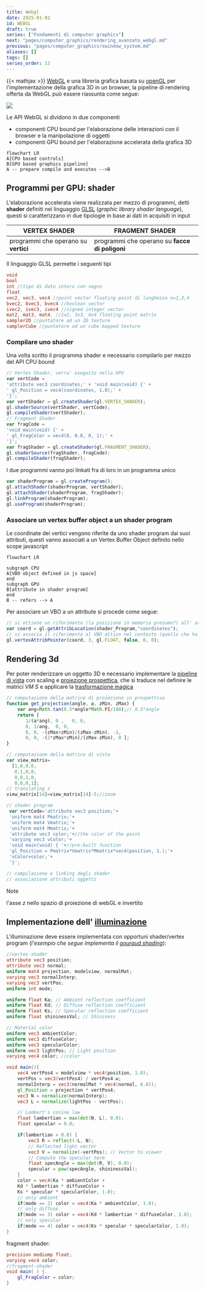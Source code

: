 ```yaml
---
title: Webgl
date: 2025-01-02
id: WEBGL
draft: true
series: ["Fondamenti di computer graphics"]
next: "pages/computer_graphics/rendering_avanzato_webgl.md"
previous: "pages/computer_graphics/xwindow_system.md"
aliases: []
tags: []
series_order: 13
---
```


{{< mathjax >}}
[WebGL](https://it.wikipedia.org/wiki/WebGL) e una libreria grafica basata su [openGL](https://www.opengl.org/) per l'implementazione della grafica 3D in un browser, la pipeline di rendering offerta da WebGL può essere riassunta come segue:

![](Pasted%20image%2020250101145433.png)

Le API WebGL si dividono in due componenti

- componenti CPU bound per l'elaborazione delle interazioni con il browser e la manipolazione di oggetti
- componenti GPU bound per l'elaborazione accelerata della grafica 3D

```mermaid
flowchart LR
A[CPU based controls]
B[GPU based graphics pipeline]
A -- prepare compile and executes -->B
```

## Programmi per GPU: shader

L'elaborazione accelerata viene realizzata per mezzo di programmi, detti **shader** definiti nel linguaggio [GLSL](https://it.wikipedia.org/wiki/GLSL) (*graphic library shader language*), questi si caratterizzano in due tipologie in base ai dati in acquisiti in input

| VERTEX SHADER                        | FRAGMENT SHADER                                |
| ------------------------------------ | ---------------------------------------------- |
| programmi che operano su **vertici** | programmi che operano su **facce di poligoni** |

Il linguaggio GLSL permette i seguenti tipi

```glsl
void
bool
int //tipo di dato intero con segno
float
vec2, vec3, vec4 //point vector floating point di lunghezza n=2,3,4
bvec2, bvec3, bvec4 //boolean vector
ivec2, ivec3, ivec4 //signed integer vector
mat2, mat3, mat4. //2x2, 3x3, 4x4 floating point matrix
sampler2D //puntatore ad un 2D texture
samplerCube //puntatore ad un cube mapped texture
```

### Compilare uno shader

Una volta scritto il programma shader e necessario compilarlo per mezzo del API CPU bound

```javascript
// Vertex Shader, verra' eseguito nella GPU
var vertCode =
'attribute vec3 coordinates;' + 'void main(void) {' +
' gl_Position = vec4(coordinates, 1.0);' +
'}';
var vertShader = gl.createShader(gl.VERTEX_SHADER);
gl.shaderSource(vertShader, vertCode);
gl.compileShader(vertShader);
// Fragment Shader
var fragCode =
'void main(void) {' +
' gl_FragColor = vec4(0, 0.8, 0, 1);' +
'}';
var fragShader = gl.createShader(gl.FRAGMENT_SHADER);
gl.shaderSource(fragShader, fragCode);
gl.compileShader(fragShader);
```

I due programmi vanno poi linkati fra di loro in un programma unico

```javascript
var shaderProgram = gl.createProgram();
gl.attachShader(shaderProgram, vertShader);
gl.attachShader(shaderProgram, fragShader);
gl.linkProgram(shaderProgram);
gl.useProgram(shaderProgram);
```

### Associare un vertex buffer object a un shader program

Le coordinate dei vertici vengono riferite da uno shader program dai suoi attributi, questi vanno associati a un Vertex Buffer Object definito nello scope javascript

```mermaid
flowchart LR

subgraph CPU
A[VBO object defined in js space]
end
subgraph GPU
B[attribute in shader program]
end
B -- refers --> A
```

Per associare un VBO a un attribute si procede come segue:

```javascript
// si ottiene un riferimento (la posizione in memoria presumo?) all' attributo all'interno dello shader program
var coord = gl.getAttribLocation(shader_Program,"coordinates");
// si associa il riferimento al VBO attivo nel contesto (quello che ha subito la primitiva bindBuffer)
gl.vertexAttribPointer(coord, 3, gl.FLOAT, false, 0, 0);
```

## Rendering 3d

Per poter renderizzare un oggetto 3D e necessario implementare la [pipeline di vista](/computer_graphics/trasformazioni_vista) con scaling e [proiezione prospettica](/computer_graphics/proiezione_prospettica), che si traduce nel definire le matrici $VM$ $S$ e applicare la [trasformazione magica](/computer_graphics/proiezione_prospettica#trasformazione%20magica)

```javascript
// computazione della matrice di proiezione in prospettiva
function get_projection(angle, a, zMin, zMax) {
	var ang=Math.tan(0.5*angle*Math.PI/180);// 0.5*angle
	return [
	   1/(a*ang), 0 ,   0, 0,
	   0, 1/ang,  0, 0,
	   0, 0, -(zMax+zMin)/(zMax-zMin), -1,
	   0, 0, -(2*zMax*zMin)/(zMax-zMin), 0 ];
}

// computazione della matrice di vista
var view_matrix=
  [1,0,0,0,
   0,1,0,0,
   0,0,1,0,
   0,0,0,1];
// translating z
view_matrix[14]=view_matrix[14]-5;//zoom

// shader program
 var vertCode='attribute vec3 position;'+
 'uniform mat4 Pmatrix;'+
 'uniform mat4 Vmatrix;'+
 'uniform mat4 Mmatrix;'+
 'attribute vec3 color;'+//the color of the point
 'varying vec3 vColor;'+
 'void main(void) { '+//pre-built function
 'gl_Position = Pmatrix*Vmatrix*Mmatrix*vec4(position, 1.);'+
 'vColor=color;'+
 '}';

// compilazione e linking degli shader
// associazione attributi oggetti
```

> [!NOTE]
> l'asse $z$ nello spazio di proiezione di webGL e invertito

## Implementazione dell' [illuminazione](/computer_graphics/illuminazione)

L'illuminazione deve essere implementata con opportuni shader/vertex program (*l'esempio che segue implementa il [gouraud shading](/computer_graphics/illuminazione#gouraud%20shading)*):

```glsl
//vertex-shader
attribute vec3 position;
attribute vec3 normal;
uniform mat4 projection, modelview, normalMat;
varying vec3 normalInterp;
varying vec3 vertPos;
uniform int mode;

uniform float Ka; // Ambient reflection coefficient
uniform float Kd; // Diffuse reflection coefficient
uniform float Ks; // Specular reflection coefficient
uniform float shininessVal; // Shininess

// Material color
uniform vec3 ambientColor;
uniform vec3 diffuseColor;
uniform vec3 specularColor;
uniform vec3 lightPos; // Light position
varying vec4 color; //color

void main(){
	vec4 vertPos4 = modelview * vec4(position, 1.0);
	vertPos = vec3(vertPos4) / vertPos4.w;
	normalInterp = vec3(normalMat * vec4(normal, 0.0));
	gl_Position = projection * vertPos4;
	vec3 N = normalize(normalInterp);
	vec3 L = normalize(lightPos - vertPos);

	// Lambert's cosine law
	float lambertian = max(dot(N, L), 0.0);
	float specular = 0.0;

	if(lambertian > 0.0) {
		vec3 R = reflect(-L, N);
		// Reflected light vector
		vec3 V = normalize(-vertPos); // Vector to viewer
		// Compute the specular term
		float specAngle = max(dot(R, V), 0.0);
		specular = pow(specAngle, shininessVal);
	}
	color = vec4(Ka * ambientColor +
	Kd * lambertian * diffuseColor +
	Ks * specular * specularColor, 1.0);
	// only ambient
	if(mode == 2) color = vec4(Ka * ambientColor, 1.0);
	// only diffuse
	if(mode == 3) color = vec4(Kd * lambertian * diffuseColor, 1.0);
	// only specular
	if(mode == 4) color = vec4(Ks * specular * specularColor, 1.0);
}
```

fragment shader:

```glsl
precision mediump float;
varying vec4 color;
//fragment-shader
void main( ) {.
	gl_FragColor = color;
}
```
